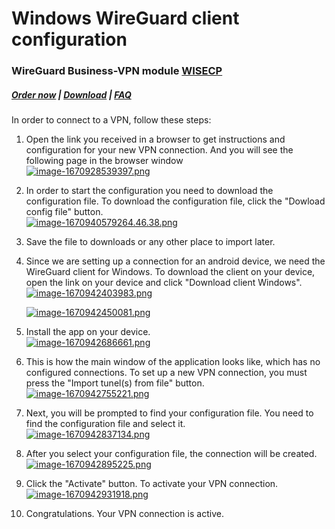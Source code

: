 # Windows WireGuard client configuration

### WireGuard Business-VPN module **[WISECP](https://puqcloud.com/link.php?id=78)** 

##### [Order now](https://puqcloud.com/index.php?rp=/store/wisecp-module-wireguard-business-vpn) | [Download](https://download.puqcloud.com/WISECP/Product/PUQ_WISECP-WireGuard-Business-VPN/) | [FAQ](https://faq.puqcloud.com/)  

In order to connect to a VPN, follow these steps:

1. Open the link you received in a browser to get instructions and configuration for your new VPN connection. And you will see the following page in the browser window  
    [![image-1670928539397.png](https://doc.puq.info/uploads/images/gallery/2022-12/scaled-1680-/image-1670928539397.png)](https://doc.puq.info/uploads/images/gallery/2022-12/image-1670928539397.png)
2. In order to start the configuration you need to download the configuration file. To download the configuration file, click the "Dowload config file" button.  
    [![image-1670940579264.46.38.png](https://doc.puq.info/uploads/images/gallery/2022-12/scaled-1680-/image-1670940579264-46-38.png)](https://doc.puq.info/uploads/images/gallery/2022-12/image-1670940579264-46-38.png)
3. Save the file to downloads or any other place to import later.
4. Since we are setting up a connection for an android device, we need the WireGuard client for Windows. To download the client on your device, open the link on your device and click "Download client Windows".  
    [![image-1670942403983.png](https://doc.puq.info/uploads/images/gallery/2022-12/scaled-1680-/image-1670942403983.png)](https://doc.puq.info/uploads/images/gallery/2022-12/image-1670942403983.png)
    
    [![image-1670942450081.png](https://doc.puq.info/uploads/images/gallery/2022-12/scaled-1680-/image-1670942450081.png)](https://doc.puq.info/uploads/images/gallery/2022-12/image-1670942450081.png)
5. Install the app on your device.  
    [![image-1670942686661.png](https://doc.puq.info/uploads/images/gallery/2022-12/scaled-1680-/image-1670942686661.png)](https://doc.puq.info/uploads/images/gallery/2022-12/image-1670942686661.png)
6. This is how the main window of the application looks like, which has no configured connections. To set up a new VPN connection, you must press the "Import tunel(s) from file" button.  
    [![image-1670942755221.png](https://doc.puq.info/uploads/images/gallery/2022-12/scaled-1680-/image-1670942755221.png)](https://doc.puq.info/uploads/images/gallery/2022-12/image-1670942755221.png)
7. Next, you will be prompted to find your configuration file. You need to find the configuration file and select it.  
    [![image-1670942837134.png](https://doc.puq.info/uploads/images/gallery/2022-12/scaled-1680-/image-1670942837134.png)](https://doc.puq.info/uploads/images/gallery/2022-12/image-1670942837134.png)
8. After you select your configuration file, the connection will be created.  
    [![image-1670942895225.png](https://doc.puq.info/uploads/images/gallery/2022-12/scaled-1680-/image-1670942895225.png)](https://doc.puq.info/uploads/images/gallery/2022-12/image-1670942895225.png)
9. Click the "Activate" button. To activate your VPN connection.  
    [![image-1670942931918.png](https://doc.puq.info/uploads/images/gallery/2022-12/scaled-1680-/image-1670942931918.png)](https://doc.puq.info/uploads/images/gallery/2022-12/image-1670942931918.png)
10. Congratulations. Your VPN connection is active.
